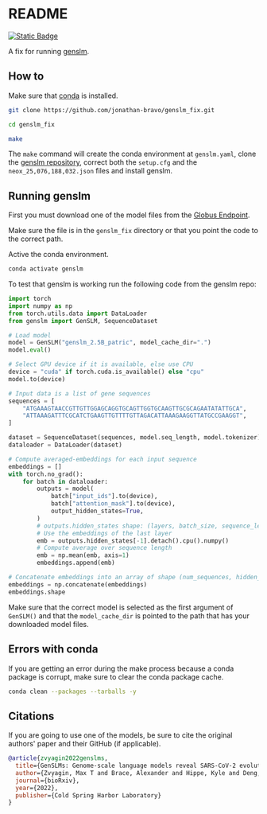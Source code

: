 # README

[![Static Badge](https://img.shields.io/badge/conda-%E2%89%A54.12.0-%2344A833?logo=anaconda&logoColor=%2344A833)](https://anaconda.org/)


A fix for running [genslm](https://github.com/ramanathanlab/genslm).

## How to

Make sure that [conda](https://anaconda.org/) is installed.

```bash
git clone https://github.com/jonathan-bravo/genslm_fix.git

cd genslm_fix

make
```

The `make` command will create the conda environment at `genslm.yaml`, clone the
[genslm repository](https://github.com/ramanathanlab/genslm), correct both the
`setup.cfg` and the `neox_25,076,188,032.json` files and install genslm.

## Running genslm

First you must download one of the model files from the
[Globus Endpoint](https://app.globus.org/file-manager?origin_id=25918ad0-2a4e-4f37-bcfc-8183b19c3150&origin_path=%2F).

Make sure the file is in the `genslm_fix` directory or that you point the code
to the correct path.

Active the conda environment.

```bash
conda activate genslm
```

To test that genslm is working run the following code from the genslm repo:

```python
import torch
import numpy as np
from torch.utils.data import DataLoader
from genslm import GenSLM, SequenceDataset

# Load model
model = GenSLM("genslm_2.5B_patric", model_cache_dir=".")
model.eval()

# Select GPU device if it is available, else use CPU
device = "cuda" if torch.cuda.is_available() else "cpu"
model.to(device)

# Input data is a list of gene sequences
sequences = [
    "ATGAAAGTAACCGTTGTTGGAGCAGGTGCAGTTGGTGCAAGTTGCGCAGAATATATTGCA",
    "ATTAAAGATTTCGCATCTGAAGTTGTTTTGTTAGACATTAAAGAAGGTTATGCCGAAGGT",
]

dataset = SequenceDataset(sequences, model.seq_length, model.tokenizer)
dataloader = DataLoader(dataset)

# Compute averaged-embeddings for each input sequence
embeddings = []
with torch.no_grad():
    for batch in dataloader:
        outputs = model(
            batch["input_ids"].to(device),
            batch["attention_mask"].to(device),
            output_hidden_states=True,
        )
        # outputs.hidden_states shape: (layers, batch_size, sequence_length, hidden_size)
        # Use the embeddings of the last layer
        emb = outputs.hidden_states[-1].detach().cpu().numpy()
        # Compute average over sequence length
        emb = np.mean(emb, axis=1)
        embeddings.append(emb)

# Concatenate embeddings into an array of shape (num_sequences, hidden_size)
embeddings = np.concatenate(embeddings)
embeddings.shape
```
Make sure that the correct model is selected as the first argument of `GenSLM()`
and that the `model_cache_dir` is pointed to the path that has your downloaded
model files.

## Errors with conda

If you are getting an error during the make process because a conda package is
corrupt, make sure to clear the conda package cache.

```bash
conda clean --packages --tarballs -y
```

## Citations

If you are going to use one of the models, be sure to cite the original authors'
paper and their GitHub (if applicable).

```bibtex
@article{zvyagin2022genslms,
  title={GenSLMs: Genome-scale language models reveal SARS-CoV-2 evolutionary dynamics.},
  author={Zvyagin, Max T and Brace, Alexander and Hippe, Kyle and Deng, Yuntian and Zhang, Bin and Bohorquez, Cindy Orozco and Clyde, Austin and Kale, Bharat and Perez-Rivera, Danilo and Ma, Heng and others},
  journal={bioRxiv},
  year={2022},
  publisher={Cold Spring Harbor Laboratory}
}
```